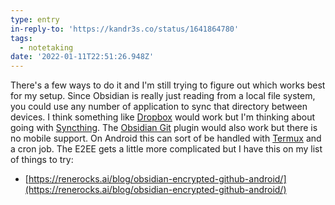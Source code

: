 ```yaml
---
type: entry
in-reply-to: 'https://kandr3s.co/status/1641864780'
tags:
  - notetaking
date: '2022-01-11T22:51:26.948Z'
---
```

There's a few ways to do it and I'm still trying to figure out which works best for my setup. Since Obsidian is really just reading from a local file system, you could use any number of application to sync that directory between devices. I think something like [Dropbox](https://dropbox.com/) would work but I'm thinking about going with [Syncthing](https://syncthing.net/). The [Obsidian Git](https://github.com/denolehov/obsidian-git) plugin would also work but there is no mobile support. On Android this can sort of be handled with [Termux](https://termux.com/) and a cron job. The E2EE gets a little more complicated but I have this on my list of things to try:
- [https://renerocks.ai/blog/obsidian-encrypted-github-android/](https://renerocks.ai/blog/obsidian-encrypted-github-android/)
